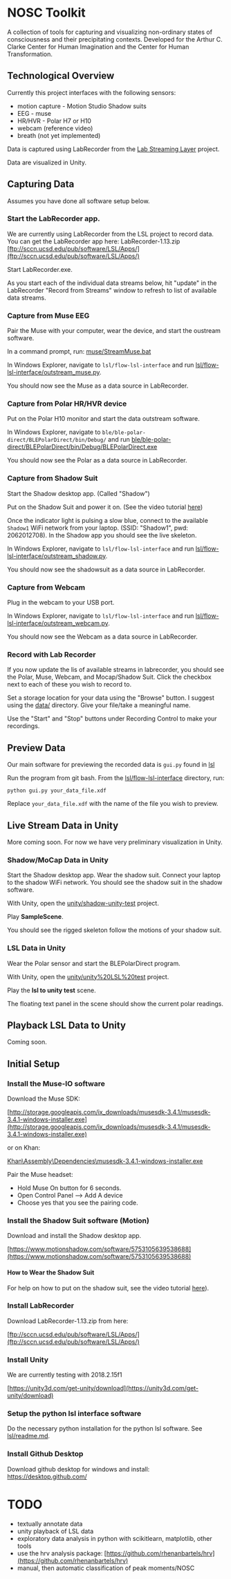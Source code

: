 # NOSC Toolkit

A collection of tools for capturing and visualizing non-ordinary states of consciousness and their precipitating contexts. Developed for the Arthur C. Clarke Center for Human Imagination and the Center for Human Transformation. 

## Technological Overview

Currently this project interfaces with the following sensors:

* motion capture - Motion Studio Shadow suits
* EEG - muse
* HR/HVR - Polar H7 or H10
* webcam (reference video)
* breath (not yet implemented)

Data is captured using LabRecorder from the [Lab Streaming Layer](https://github.com/sccn/labstreaminglayer) project.

Data are visualized in Unity. 

## Capturing Data

Assumes you have done all software setup below. 

### Start the LabRecorder app.

We are currently using LabRecorder from the LSL project to record data. You can get the LabRecorder app here: LabRecorder-1.13.zip [ftp://sccn.ucsd.edu/pub/software/LSL/Apps/](ftp://sccn.ucsd.edu/pub/software/LSL/Apps/)

Start LabRecorder.exe.

As you start each of the individual data streams below, hit "update" in the LabRecorder "Record from Streams" window to refresh to list of available data streams. 

### Capture from Muse EEG

Pair the Muse with your computer, wear the device, and start the oustream software. 

In a command prompt, run: [muse/StreamMuse.bat](muse/StreamMuse.bat)

In Windows Explorer, navigate to ```lsl/flow-lsl-interface``` and run [lsl/flow-lsl-interface/outstream_muse.py](outstream_muse.py).

You should now see the Muse as a data source in LabRecorder. 

### Capture from Polar HR/HVR device

Put on the Polar H10 monitor and start the data outstream software. 

In Windows Explorer, navigate to ```ble/ble-polar-direct/BLEPolarDirect/bin/Debug/``` and run [ble/ble-polar-direct/BLEPolarDirect/bin/Debug/BLEPolarDirect.exe](ble/ble-polar-direct/BLEPolarDirect/bin/Debug/BLEPolarDirect.exe)

You should now see the Polar as a data source in LabRecorder.

### Capture from Shadow Suit

Start the Shadow desktop app. (Called "Shadow")

Put on the Shadow Suit and power it on. (See the video tutorial [here](https://www.motionshadow.com/setup))

Once the indicator light is pulsing a slow blue, connect to the available ```Shadow1``` WiFi network from your laptop. (SSID: "Shadow1", pwd: 2062012708). In the Shadow app you should see the live skeleton.

In Windows Explorer, navigate to ```lsl/flow-lsl-interface``` and run [lsl/flow-lsl-interface/outstream_shadow.py](outstream_shadow.py). 

You should now see the shadowsuit as a data source in LabRecorder.

### Capture from Webcam

Plug in the webcam to your USB port.

In Windows Explorer, navigate to ```lsl/flow-lsl-interface``` and run [lsl/flow-lsl-interface/outstream_webcam.py](lsl/flow-lsl-interface/outstream_webcam.py). 

You should now see the Webcam as a data source in LabRecorder.

### Record with Lab Recorder

If you now update the lis of available streams in labrecorder, you should see the Polar, Muse, Webcam, and Mocap/Shadow Suit. Click the checkbox next to each of these you wish to record to. 

Set a storage location for your data using the "Browse" button. I suggest using the [data/](data/) directory. Give your file/take a meaningful name.  

Use the "Start" and "Stop" buttons under Recording Control to make your recordings.

## Preview Data

Our main software for previewing the recorded data is ```gui.py``` found in [lsl](lsl)

Run the program from git bash. From the [lsl/flow-lsl-interface](lsl/flow-lsl-interface) directory, run:

```
python gui.py your_data_file.xdf
```

Replace ```your_data_file.xdf``` with the name of the file you wish to preview.


## Live Stream Data in Unity

More coming soon. For now we have very preliminary visualization in Unity. 

### Shadow/MoCap Data in Unity

Start the Shadow desktop app. Wear the shadow suit. Connect your laptop to the shadow WiFi network. You should see the shadow suit in the shadow software.

With Unity, open the [unity/shadow-unity-test](unity/shadow-unity-test) project. 

Play **SampleScene**. 

You should see the rigged skeleton follow the motions of your shadow suit.

### LSL Data in Unity

Wear the Polar sensor and start the BLEPolarDirect program. 

With Unity, open the [unity/unity%20LSL%20test](unity/unity%20LSL%20test) project. 

Play the **lsl to unity test** scene. 

The floating text panel in the scene should show the current polar readings. 

## Playback LSL Data to Unity

Coming soon.

## Initial Setup

### Install the Muse-IO software

Download the Muse SDK:

[http://storage.googleapis.com/ix_downloads/musesdk-3.4.1/musesdk-3.4.1-windows-installer.exe](http://storage.googleapis.com/ix_downloads/musesdk-3.4.1/musesdk-3.4.1-windows-installer.exe)

or on Khan: 

[Khan\Assembly\Dependencies\musesdk-3.4.1-windows-installer.exe](
Khan\Assembly\Dependencies\musesdk-3.4.1-windows-installer.exe)

Pair the Muse headset:

* Hold Muse On button for 6 seconds.
* Open Control Panel --> Add A device
* Choose yes that you see the pairing code.

### Install the Shadow Suit software (Motion)

Download and install the Shadow desktop app. 

[https://www.motionshadow.com/software/5753105639538688](https://www.motionshadow.com/software/5753105639538688)

#### How to Wear the Shadow Suit

For help on how to put on the shadow suit, see the video tutorial [here](https://www.motionshadow.com/setup)).

### Install LabRecorder

Download LabRecorder-1.13.zip from here: 

[ftp://sccn.ucsd.edu/pub/software/LSL/Apps/](ftp://sccn.ucsd.edu/pub/software/LSL/Apps/)

### Install Unity

We are currently testing with 2018.2.15f1

[https://unity3d.com/get-unity/download](https://unity3d.com/get-unity/download)

### Setup the python lsl interface software

Do the necessary python installation for the python lsl software. See [lsl/readme.md](lsl/readme.md).

### Install Github Desktop

Download github desktop for windows and install: https://desktop.github.com/


# TODO
* textually annotate data
* unity playback of LSL data
* exploratory data analysis in python with scikitlearn, matplotlib, other tools
* use the hrv analysis package: [https://github.com/rhenanbartels/hrv](https://github.com/rhenanbartels/hrv)
* manual, then automatic classification of peak moments/NOSC
